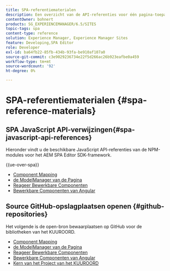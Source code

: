 ```yaml
---
title: SPA-referentiematerialen
description: Een overzicht van de API-referenties voor één pagina-toepassing en opslagruimten voor broncode
contentOwner: bohnert
products: SG_EXPERIENCEMANAGER/6.5/SITES
topic-tags: spa
content-type: reference
solution: Experience Manager, Experience Manager Sites
feature: Developing,SPA Editor
role: Developer
exl-id: ba64fb22-85fb-434b-93fa-be910af107a0
source-git-commit: c3e9029236734e22f5d266ac26b923eafbe0a459
workflow-type: tm+mt
source-wordcount: '92'
ht-degree: 0%

---
```


# SPA-referentiematerialen {#spa-reference-materials}

## SPA JavaScript API-verwijzingen{#spa-javascript-api-references}

Hieronder vindt u de beschikbare JavaScript API-referenties van de NPM-modules voor het AEM SPA Editor SDK-framework.

{{ue-over-spa}}

* [ Component Mapping ](https://www.npmjs.com/package/@adobe/aem-spa-component-mapping)
* [ de ModelManager van de Pagina ](https://www.npmjs.com/package/@adobe/aem-spa-model-manager)
* [ Reageer Bewerkbare Componenten ](https://www.npmjs.com/package/@adobe/aem-react-editable-components)
* [ Bewerkbare Componenten van Angular ](https://www.npmjs.com/package/@adobe/aem-angular-editable-components)

## Source GitHub-opslagplaatsen openen {#github-repositories}

Het volgende is de open-bron bewaarplaatsen op GitHub voor de bibliotheken van het KUUROORD.

* [ Component Mapping ](https://github.com/adobe/aem-spa-component-mapping)
* [ de ModelManager van de Pagina ](https://github.com/adobe/aem-spa-page-model-manager)
* [ Reageer Bewerkbare Componenten ](https://github.com/adobe/aem-react-editable-components)
* [ Bewerkbare Componenten van Angular ](https://github.com/adobe/aem-angular-editable-components)
* [ Kern van het Project van het KUUROORD ](https://github.com/adobe/aem-spa-project-core)

